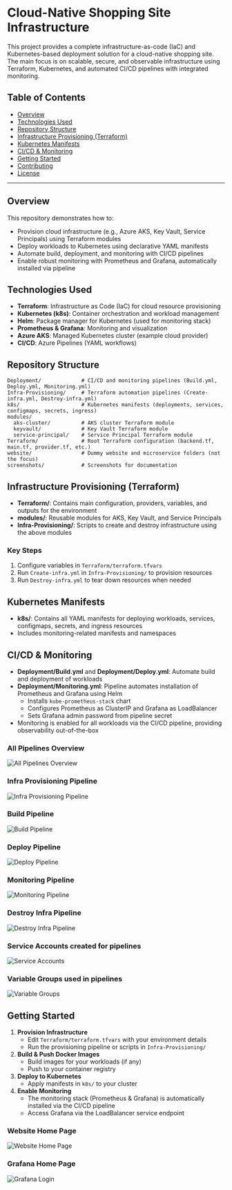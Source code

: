 
# Cloud-Native Shopping Site Infrastructure

This project provides a complete infrastructure-as-code (IaC) and Kubernetes-based deployment solution for a cloud-native shopping site. The main focus is on scalable, secure, and observable infrastructure using Terraform, Kubernetes, and automated CI/CD pipelines with integrated monitoring.

## Table of Contents
- [Overview](#overview)
- [Technologies Used](#technologies-used)
- [Repository Structure](#repository-structure)
- [Infrastructure Provisioning (Terraform)](#infrastructure-provisioning-terraform)
- [Kubernetes Manifests](#kubernetes-manifests)
- [CI/CD & Monitoring](#cicd--monitoring)
- [Getting Started](#getting-started)
- [Contributing](#contributing)
- [License](#license)

---

## Overview

This repository demonstrates how to:
- Provision cloud infrastructure (e.g., Azure AKS, Key Vault, Service Principals) using Terraform modules
- Deploy workloads to Kubernetes using declarative YAML manifests
- Automate build, deployment, and monitoring with CI/CD pipelines
- Enable robust monitoring with Prometheus and Grafana, automatically installed via pipeline


## Technologies Used

- **Terraform**: Infrastructure as Code (IaC) for cloud resource provisioning
- **Kubernetes (k8s)**: Container orchestration and workload management
- **Helm**: Package manager for Kubernetes (used for monitoring stack)
- **Prometheus & Grafana**: Monitoring and visualization
- **Azure AKS**: Managed Kubernetes cluster (example cloud provider)
- **CI/CD**: Azure Pipelines (YAML workflows)

## Repository Structure

```
Deployment/             # CI/CD and monitoring pipelines (Build.yml, Deploy.yml, Monitoring.yml)
Infra-Provisioning/     # Terraform automation pipelines (Create-infra.yml, Destroy-infra.yml)
k8s/                    # Kubernetes manifests (deployments, services, configmaps, secrets, ingress)
modules/
  aks-cluster/          # AKS cluster Terraform module
  keyvault/             # Key Vault Terraform module
  service-principal/    # Service Principal Terraform module
Terraform/              # Root Terraform configuration (backend.tf, main.tf, provider.tf, etc.)
website/                # Dummy website and microservice folders (not the focus)
screenshots/            # Screenshots for documentation
```

## Infrastructure Provisioning (Terraform)

- **Terraform/**: Contains main configuration, providers, variables, and outputs for the environment
- **modules/**: Reusable modules for AKS, Key Vault, and Service Principals
- **Infra-Provisioning/**: Scripts to create and destroy infrastructure using the above modules

### Key Steps
1. Configure variables in `Terraform/terraform.tfvars`
2. Run `Create-infra.yml` in `Infra-Provisioning/` to provision resources
3. Run `Destroy-infra.yml` to tear down resources when needed

## Kubernetes Manifests

- **k8s/**: Contains all YAML manifests for deploying workloads, services, configmaps, secrets, and ingress resources
- Includes monitoring-related manifests and namespaces

## CI/CD & Monitoring

- **Deployment/Build.yml** and **Deployment/Deploy.yml**: Automate build and deployment of workloads
- **Deployment/Monitoring.yml**: Pipeline automates installation of Prometheus and Grafana using Helm
    - Installs `kube-prometheus-stack` chart
    - Configures Prometheus as ClusterIP and Grafana as LoadBalancer
    - Sets Grafana admin password from pipeline secret
- Monitoring is enabled for all workloads via the CI/CD pipeline, providing observability out-of-the-box


### All Pipelines Overview
![All Pipelines Overview](screenshots/all-pipelines-overview.png)

### Infra Provisioning Pipeline
![Infra Provisioning Pipeline](screenshots/pipeline-infra-provisioning.png)

### Build Pipeline
![Build Pipeline](screenshots/pipeline-build.png)

### Deploy Pipeline
![Deploy Pipeline](screenshots/pipeline-deploy.png)

### Monitoring Pipeline
![Monitoring Pipeline](screenshots/pipeline-monitoring.png)

### Destroy Infra Pipeline
![Destroy Infra Pipeline](screenshots/pipeline-destroy-infra.png)

### Service Accounts created for pipelines
![Service Accounts](screenshots/service-accounts.png)

### Variable Groups used in pipelines
![Variable Groups](screenshots/variable-groups.png)

## Getting Started

1. **Provision Infrastructure**
    - Edit `Terraform/terraform.tfvars` with your environment details
    - Run the provisioning pipeline or scripts in `Infra-Provisioning/`
2. **Build & Push Docker Images**
    - Build images for your workloads (if any)
    - Push to your container registry
3. **Deploy to Kubernetes**
    - Apply manifests in `k8s/` to your cluster
4. **Enable Monitoring**
    - The monitoring stack (Prometheus & Grafana) is automatically installed via the CI/CD pipeline
    - Access Grafana via the LoadBalancer service endpoint


### Website Home Page
![Website Home Page](screenshots/website-homepage.png)

### Grafana Home Page
![Grafana Login](screenshots/grafana-login.png)




